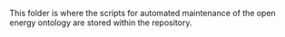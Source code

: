 This folder is where the scripts for automated maintenance of the open energy ontology are stored within the repository.
